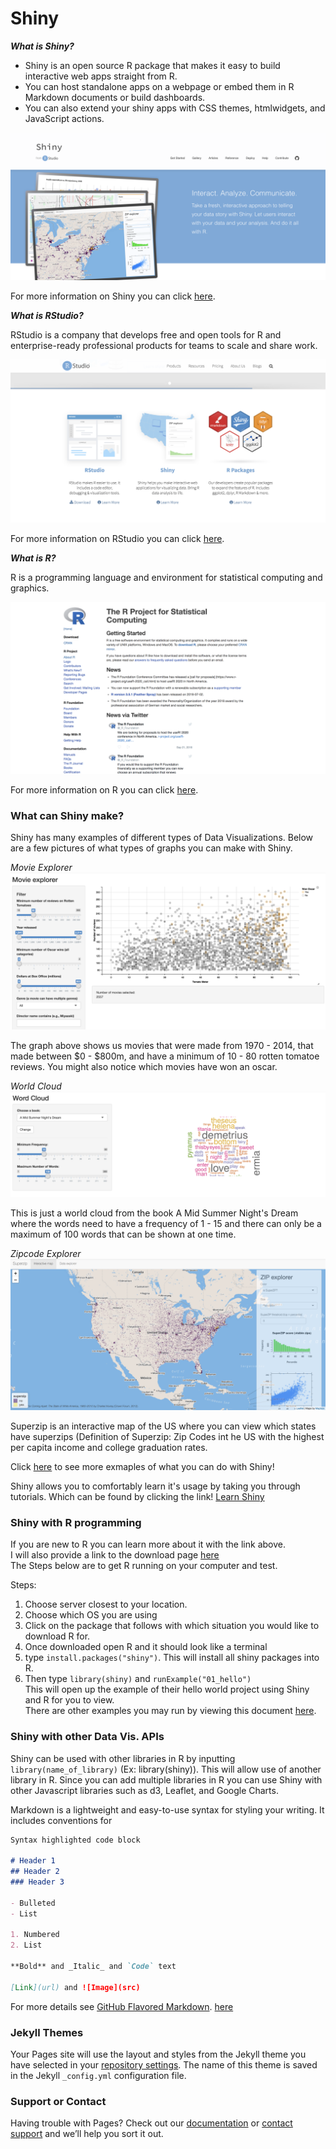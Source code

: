 # Shiny

**_What is Shiny?_**

- Shiny is an open source R package that makes it easy to build interactive web apps straight from R.<br/>
- You can host standalone apps on a webpage or embed them in R Markdown documents or build dashboards.<br/>
- You can also extend your shiny apps with CSS themes, htmlwidgets, and JavaScript actions.<br/>

![Shiny](Shiny.png)

For more information on Shiny you can click [here](https://shiny.rstudio.com/).


**_What is RStudio?_**

RStudio is a company that develops free and open tools for R and enterprise-ready professional products for teams to scale and share work.<br/>

![RStudio](RStudio.png)

For more information on RStudio you can click [here](https://www.rstudio.com/).


**_What is R?_**

R is a programming language and environment for statistical computing and graphics.

![R-Programming](R-Programming.png)

For more information on R you can click [here](https://www.r-project.org/).

### What can Shiny make?

Shiny has many examples of different types of Data Visualizations. Below are a few pictures of what types of graphs you can make with Shiny.

_Movie Explorer_
![movie-explorer](movie-explorer.png)

The graph above shows us movies that were made from 1970 - 2014, that made between $0 - $800m, and have a minimum of 10 - 80 rotten tomatoe reviews. You might also notice which movies have won an oscar.

_World Cloud_
![word-cloud](word-cloud.png)

This is just a world cloud from the book A Mid Summer Night's Dream where the words need to have a frequency of 1 - 15 and there can only be a maximum of 100 words that can be shown at one time.

_Zipcode Explorer_
![zipcode-explorer](zipcode-explorer.png)

Superzip is an interactive map of the US where you can view which states have superzips (Definition of Superzip: Zip Codes int he US with the highest per capita income and college graduation rates.

Click [here](https://shiny.rstudio.com/gallery/) to see more exmaples of what you can do with Shiny!

Shiny allows you to comfortably learn it's usage by taking you through tutorials. Which can be found by clicking the link! [Learn Shiny](https://shiny.rstudio.com/tutorial/)

### Shiny with R programming

If you are new to R you can learn more about it with the link above.<br/>
I will also provide a link to the download page [here](https://cran.r-project.org/mirrors.html)<br/>
The Steps below are to get R running on your computer and test.<br/>

Steps:
1) Choose server closest to your location.
2) Choose which OS you are using
3) Click on the package that follows with which situation you would like to download R for.
4) Once downloaded open R and it should look like a terminal
5) type `install.packages("shiny")`. This will install all shiny packages into R.
6) Then type `library(shiny)` and `runExample("01_hello")`<br/>
This will open up the example of their hello world project using Shiny and R for you to view.<br/>
There are other examples you may run by viewing this document [here](https://shiny.rstudio.com/tutorial/written-tutorial/lesson1/#Go%20Further).

### Shiny with other Data Vis. APIs

Shiny can be used with other libraries in R by inputting `library(name_of_library)` (Ex: library(shiny)). This will allow use of another library in R. Since you can add multiple libraries in R you can use Shiny with other Javascript libraries such as d3, Leaflet, and Google Charts. 

Markdown is a lightweight and easy-to-use syntax for styling your writing. It includes conventions for

```markdown
Syntax highlighted code block

# Header 1
## Header 2
### Header 3

- Bulleted
- List

1. Numbered
2. List

**Bold** and _Italic_ and `Code` text

[Link](url) and ![Image](src)
```

For more details see [GitHub Flavored Markdown](https://guides.github.com/features/mastering-markdown/).
[here](https://github.com/creighton-gorai/Shiny/edit/master/README.md)

### Jekyll Themes

Your Pages site will use the layout and styles from the Jekyll theme you have selected in your [repository settings](https://github.com/creighton-gorai/Shiny/settings). The name of this theme is saved in the Jekyll `_config.yml` configuration file.

### Support or Contact

Having trouble with Pages? Check out our [documentation](https://help.github.com/categories/github-pages-basics/) or [contact support](https://github.com/contact) and we’ll help you sort it out.
